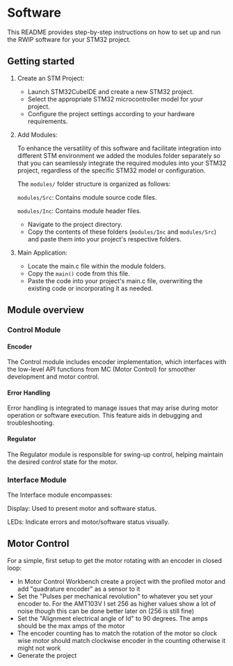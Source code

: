 # Software
This README provides step-by-step instructions on how to set up and run the RWIP software for your STM32 project.

## Getting started

1. Create an STM Project:
    * Launch STM32CubeIDE and create a new STM32 project.
    * Select the appropriate STM32 microcontroller model for your project.
    * Configure the project settings according to your hardware requirements.

2. Add Modules:

    To enhance the versatility of this software and facilitate integration into different STM environment we added the modules folder separately so that you can seamlessly integrate the required modules into your STM32 project, regardless of the specific STM32 model or configuration.

    The `modules/` folder structure is organized as follows:

    `modules/Src`: Contains module source code files.

    `modules/Inc`: Contains module header files.

    * Navigate to the project directory.
    * Copy the contents of these folders (`modules/Inc` and `modules/Src`) and paste them into your project's respective folders.

3. Main Application:
    * Locate the main.c file within the module folders.
    * Copy the `main()` code from this file.
    * Paste the code into your project's main.c file, overwriting the existing code or incorporating it as needed.

## Module overview

### Control Module
#### Encoder 

The Control module includes encoder implementation, which interfaces with the low-level API functions from MC (Motor Control) for smoother development and motor control.

#### Error Handling

Error handling is integrated to manage issues that may arise during motor operation or software execution. This feature aids in debugging and troubleshooting.

#### Regulator

The Regulator module is responsible for swing-up control, helping maintain the desired control state for the motor.

### Interface Module
The Interface module encompasses:

Display: Used to present motor and software status.

LEDs: Indicate errors and motor/software status visually.


## Motor Control 

For a simple, first setup to get the motor rotating with an encoder in closed loop:

- In Motor Control Workbench create a project with the profiled motor and add "quadrature encoder" as a sensor to it
- Set the "Pulses per mechanical revolution" to whatever you set your encoder to. For the AMT103V I set 256 as higher values show a lot of noise though this can be done better later on (256 is still fine)
- Set the "Alignment electrical angle of Id" to 90 degrees. The amps should be the max amps of the motor
- The encoder counting has to match the rotation of the motor so clock wise motor should match clockwise encoder in the counting otherwise it might not work
- Generate the project
